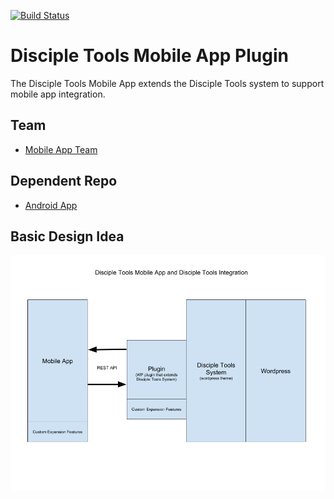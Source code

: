 [![Build Status](https://travis-ci.org/DiscipleTools/disciple-tools-mobile-app-plugin.svg?branch=master)](https://travis-ci.org/DiscipleTools/disciple-tools-mobile-app-plugin)

# Disciple Tools Mobile App Plugin
The Disciple Tools Mobile App extends the Disciple Tools system to support mobile app integration.

## Team
* [Mobile App Team](https://github.com/orgs/DiscipleTools/teams/mobile-app-lead-team)

## Dependent Repo
* [Android App](https://github.com/DiscipleTools/disciple-tools-mobile-app-plugin)

## Basic Design Idea
![Basic Design Idea](https://github.com/DiscipleTools/disciple-tools-mobile-app-plugin/raw/master/mobile-app-design.png)
